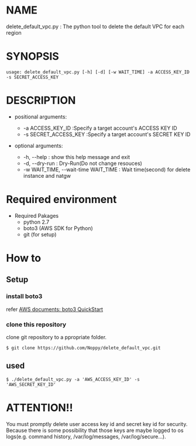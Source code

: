 # NAME
delete_default_vpc.py : The python tool to delete the default VPC for each region
# SYNOPSIS
    usage: delete_default_vpc.py [-h] [-d] [-w WAIT_TIME] -a ACCESS_KEY_ID -s SECRET_ACCESS_KEY 

# DESCRIPTION
- positional arguments:
    - -a ACCESS_KEY_ID     :Specify a target account's ACCESS KEY ID
    - -s SECRET_ACCESS_KEY :Specify a target account's SECRET KEY ID
    
- optional arguments:  
    - -h, --help : show this help message and exit  
    - -d, --dry-run : Dry-Run(Do not change resouces)
    - -w WAIT_TIME, --wait-time WAIT_TIME : Wait time(second) for delete instance and natgw
# Required environment
- Required Pakages
    - python 2.7
    - boto3 (AWS SDK for Python)
    - git (for setup)
# How to
## Setup
### install boto3
refer [AWS documents: boto3 QuickStart](https://boto3.amazonaws.com/v1/documentation/api/latest/guide/quickstart.html)
### clone this repository
clone git repository to a ppropriate folder.

    $ git clone https://github.com/Noppy/delete_default_vpc.git

## used
    $ ./delete_default_vpc.py -a 'AWS_ACCESS_KEY_ID' -s 'AWS_SECRET_KEY_ID'
# ATTENTION!! 
You must promptly delete user access key id and secret key id for security. Because there is some possibility that those keys are maybe logged to os  logs(e.g. command history, /var/log/messages, /var/log/secure...).

